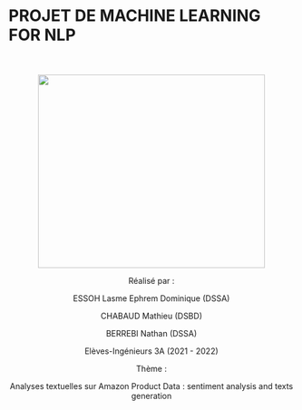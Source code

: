 # PROJET DE MACHINE LEARNING FOR NLP

<p align="center">
  <br><br>
  <img src="https://github.com/lasme-ephrem/nlp_project/tree/main/Images/logo_ensae.png", width="400", height="341">
</p>


<p align="center">Réalisé par :</p>

<p align="center">ESSOH Lasme Ephrem Dominique (DSSA)</p>
<p align="center">CHABAUD Mathieu (DSBD)</p>
<p align="center">BERREBI Nathan (DSSA)</p>

<p align="center">Elèves-Ingénieurs 3A (2021 - 2022)</p>
<p align="center">Thème :</p>
<p align="center">Analyses textuelles sur Amazon Product Data : sentiment analysis and texts generation</p>
